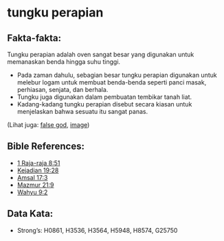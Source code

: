 # tungku perapian

## Fakta-fakta:

Tungku perapian adalah oven sangat besar yang digunakan untuk memanaskan benda hingga suhu tinggi.

* Pada zaman dahulu, sebagian besar tungku perapian digunakan untuk melebur logam untuk membuat benda-benda seperti panci masak, perhiasan, senjata, dan berhala.
* Tungku juga digunakan dalam pembuatan tembikar tanah liat.
* Kadang-kadang tungku perapian disebut secara kiasan untuk menjelaskan bahwa sesuatu itu sangat panas.

(Lihat juga: [false god](../kt/falsegod.md), [image](../other/image.md))

## Bible References:

* [1 Raja-raja 8:51](rc://en/tn/help/1ki/08/51)
* [Kejadian 19:28](rc://en/tn/help/gen/19/28)
* [Amsal 17:3](rc://en/tn/help/pro/17/03)
* [Mazmur 21:9](rc://en/tn/help/psa/021/09)
* [Wahyu 9:2](rc://en/tn/help/rev/09/02)

## Data Kata:

* Strong’s: H0861, H3536, H3564, H5948, H8574, G25750
